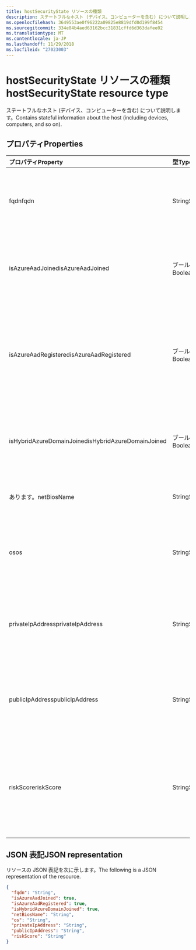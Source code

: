 ```yaml
---
title: hostSecurityState リソースの種類
description: ステートフルなホスト (デバイス、コンピューターを含む) について説明します。
ms.openlocfilehash: 3649553ae0f96222a09825e8819dfd0d199f8454
ms.sourcegitcommit: 334e84b4aed63162bcc31831cffd6d363dafee02
ms.translationtype: MT
ms.contentlocale: ja-JP
ms.lasthandoff: 11/29/2018
ms.locfileid: "27023003"
---
```

# <a name="hostsecuritystate-resource-type"></a><span data-ttu-id="d6a06-103">hostSecurityState リソースの種類</span><span class="sxs-lookup"><span data-stu-id="d6a06-103">hostSecurityState resource type</span></span>

<span data-ttu-id="d6a06-104">ステートフルなホスト (デバイス、コンピューターを含む) について説明します。</span><span class="sxs-lookup"><span data-stu-id="d6a06-104">Contains stateful information about the host (including devices, computers, and so on).</span></span>

## <a name="properties"></a><span data-ttu-id="d6a06-105">プロパティ</span><span class="sxs-lookup"><span data-stu-id="d6a06-105">Properties</span></span>

| <span data-ttu-id="d6a06-106">プロパティ</span><span class="sxs-lookup"><span data-stu-id="d6a06-106">Property</span></span>   | <span data-ttu-id="d6a06-107">型</span><span class="sxs-lookup"><span data-stu-id="d6a06-107">Type</span></span>|<span data-ttu-id="d6a06-108">説明</span><span class="sxs-lookup"><span data-stu-id="d6a06-108">Description</span></span>|
|:---------------|:--------|:----------|
|<span data-ttu-id="d6a06-109">fqdn</span><span class="sxs-lookup"><span data-stu-id="d6a06-109">fqdn</span></span>|<span data-ttu-id="d6a06-110">String</span><span class="sxs-lookup"><span data-stu-id="d6a06-110">String</span></span>|<span data-ttu-id="d6a06-111">FQDN (完全修飾ドメイン名) のホスト (たとえば、 `machine.company.com`)。</span><span class="sxs-lookup"><span data-stu-id="d6a06-111">Host FQDN (Fully Qualified Domain Name) (for example, `machine.company.com`).</span></span>|
|<span data-ttu-id="d6a06-112">isAzureAadJoined</span><span class="sxs-lookup"><span data-stu-id="d6a06-112">isAzureAadJoined</span></span>|<span data-ttu-id="d6a06-113">ブール値</span><span class="sxs-lookup"><span data-stu-id="d6a06-113">Boolean</span></span>|<span data-ttu-id="d6a06-114">ホストが Azure Active Directory ドメイン サービスに参加しているドメインである場合は true。</span><span class="sxs-lookup"><span data-stu-id="d6a06-114">True if the host is domain joined to Azure Active Directory Domain Services.</span></span>|
|<span data-ttu-id="d6a06-115">isAzureAadRegistered</span><span class="sxs-lookup"><span data-stu-id="d6a06-115">isAzureAadRegistered</span></span>|<span data-ttu-id="d6a06-116">ブール値</span><span class="sxs-lookup"><span data-stu-id="d6a06-116">Boolean</span></span>|<span data-ttu-id="d6a06-117">Azure Active Directory デバイスの登録 (BYOD - は、完全に管理されているデバイスの企業が) を持つホストが登録されている場合は true。</span><span class="sxs-lookup"><span data-stu-id="d6a06-117">True if the host registered with Azure Active Directory Device Registration (BYOD devices - that is, not fully managed by enterprise).</span></span>|
|<span data-ttu-id="d6a06-118">isHybridAzureDomainJoined</span><span class="sxs-lookup"><span data-stu-id="d6a06-118">isHybridAzureDomainJoined</span></span>|<span data-ttu-id="d6a06-119">ブール値</span><span class="sxs-lookup"><span data-stu-id="d6a06-119">Boolean</span></span>|<span data-ttu-id="d6a06-120">ホストが、オンプレミスの Active Directory ドメインに参加しているドメインである場合は true。</span><span class="sxs-lookup"><span data-stu-id="d6a06-120">True if the host is domain joined to an on-premises Active Directory domain.</span></span>|
|<span data-ttu-id="d6a06-121">あります。</span><span class="sxs-lookup"><span data-stu-id="d6a06-121">netBiosName</span></span>|<span data-ttu-id="d6a06-122">String</span><span class="sxs-lookup"><span data-stu-id="d6a06-122">String</span></span>|<span data-ttu-id="d6a06-123">ローカル ホスト名、DNS ドメインの名前を持たない。</span><span class="sxs-lookup"><span data-stu-id="d6a06-123">The local host name, without the DNS domain name.</span></span>|
|<span data-ttu-id="d6a06-124">os</span><span class="sxs-lookup"><span data-stu-id="d6a06-124">os</span></span>|<span data-ttu-id="d6a06-125">String</span><span class="sxs-lookup"><span data-stu-id="d6a06-125">String</span></span>|<span data-ttu-id="d6a06-126">ホストのオペレーティング ・ システムです。</span><span class="sxs-lookup"><span data-stu-id="d6a06-126">Host Operating System.</span></span> <span data-ttu-id="d6a06-127">(たとえば、Windows10、MacOS、RHEL など)。</span><span class="sxs-lookup"><span data-stu-id="d6a06-127">(For example, Windows10, MacOS, RHEL, etc.).</span></span>|
|<span data-ttu-id="d6a06-128">privateIpAddress</span><span class="sxs-lookup"><span data-stu-id="d6a06-128">privateIpAddress</span></span>|<span data-ttu-id="d6a06-129">String</span><span class="sxs-lookup"><span data-stu-id="d6a06-129">String</span></span>|<span data-ttu-id="d6a06-130">(ルーティングできない) プライベートの IPv4 または IPv6 アドレス ( [RFC 1918](https://tools.ietf.org/html/rfc1918)参照) 時の警告です。</span><span class="sxs-lookup"><span data-stu-id="d6a06-130">Private (not routable) IPv4 or IPv6 address (see [RFC 1918](https://tools.ietf.org/html/rfc1918)) at the time of the alert.</span></span>|
|<span data-ttu-id="d6a06-131">publicIpAddress</span><span class="sxs-lookup"><span data-stu-id="d6a06-131">publicIpAddress</span></span>|<span data-ttu-id="d6a06-132">String</span><span class="sxs-lookup"><span data-stu-id="d6a06-132">String</span></span>|<span data-ttu-id="d6a06-133">公的にルーティング可能な IPv4 アドレスまたは IPv6 アドレス ( [RFC 1918](https://tools.ietf.org/html/rfc1918)参照) 警告の時にします。</span><span class="sxs-lookup"><span data-stu-id="d6a06-133">Publicly routable IPv4 or IPv6 address (see [RFC 1918](https://tools.ietf.org/html/rfc1918)) at time of the alert.</span></span>|
|<span data-ttu-id="d6a06-134">riskScore</span><span class="sxs-lookup"><span data-stu-id="d6a06-134">riskScore</span></span>|<span data-ttu-id="d6a06-135">String</span><span class="sxs-lookup"><span data-stu-id="d6a06-135">String</span></span>|<span data-ttu-id="d6a06-136">ホストのプロバイダーによって生成されると計算されるリスク ・ スコアです。</span><span class="sxs-lookup"><span data-stu-id="d6a06-136">Provider-generated/calculated risk score of the host.</span></span>  <span data-ttu-id="d6a06-137">0 - 1 パーセントに相当する値の範囲をお勧めします。</span><span class="sxs-lookup"><span data-stu-id="d6a06-137">Recommended value range of 0-1, which equates to a percentage.</span></span>|

## <a name="json-representation"></a><span data-ttu-id="d6a06-138">JSON 表記</span><span class="sxs-lookup"><span data-stu-id="d6a06-138">JSON representation</span></span>

<span data-ttu-id="d6a06-139">リソースの JSON 表記を次に示します。</span><span class="sxs-lookup"><span data-stu-id="d6a06-139">The following is a JSON representation of the resource.</span></span>

<!-- {
  "blockType": "resource",
  "optionalProperties": [

  ],
  "@odata.type": "microsoft.graph.hostSecurityState"
}-->

```json
{
  "fqdn": "String",
  "isAzureAadJoined": true,
  "isAzureAadRegistered": true,
  "isHybridAzureDomainJoined": true,
  "netBiosName": "String",
  "os": "String",
  "privateIpAddress": "String",
  "publicIpAddress": "String",
  "riskScore": "String"
}

```

<!-- uuid: 8fcb5dbc-d5aa-4681-8e31-b001d5168d79
2015-10-25 14:57:30 UTC -->
<!-- {
  "type": "#page.annotation",
  "description": "hostSecurityState resource",
  "keywords": "",
  "section": "documentation",
  "tocPath": ""
}-->
